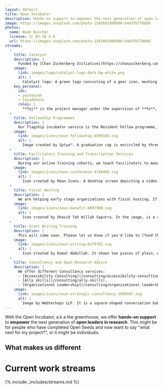 ```yaml
---
layout: default
title: Open Incubator
description: Hands-on support to empower the next generation of open leaders in research.
image: https://images.unsplash.com/photo-1542601906990-b4d3fb778b09
photos:
  name: Noah Buscher
  license: CC BY-SA 4.0
  url: https://images.unsplash.com/photo-1542601906990-b4d3fb778b09
streams:
  -
    title: Catalyst
    description: |
      Funded by [Chan Zuckerberg Initiative](https://chanzuckerberg.com/), the [Catalyst Project](https://catalystproject.cloud/) aims to develop a **collaborative service** to **facilitate access** to **cloud infrastructure** for biomedical research communities in **Latin America** and **Africa**. You can read more about it in the [submitted proposal](https://zenodo.org/records/7025288).
    image: 
      link: images/logo/catalyst-logo-dark-bg-white.png
      alt: |
        Catalyst logo: A green logo consisting of a gear icon, meshing into a globe on a transparent background. Below the logo is the word 'CATALYST' in bold, and under immediately under it, the word 'PROJECT' appears in bold, written in a smaller font.
    key_personal: 
      ids: 
      - yochannah
      - tajuddeen1
      roles: |
        **Taj** is the project manager under the supervison of **Yo**, PI for this project (after Emmy left)
  -
    title: Fellowship Programmes
    description: |
      Our flagship incubator service is the Resident Fellow programme, where individuals work with OLS to further OLS's goals whilst exploring opportunities for personal growth.
    image:
      link: images/icons/noun-fellowship-6599169.svg
      alt: | 
        Image created by Sptya™. A graduation cap is encircled by three icons representing people. Two arrows move in a clockwise direction, each arrow linking from one person to the next.
  -
    title: Facilitators Training and Transcription Services
    description: |
      During our online training cohorts, we teach facilitators to manage and run cohort calls. They lead efforts in preparing cohort call notes, co-hosting cohort calls and ensuring the sharing of call recordings and resources through OLS channels.
    image:
      link: images/icons/noun-conference-4740469.svg
      alt: |
        Icon created by Maan Icons. A desktop screen depicting a video conference call. On the left half of the screen is a presenter, while the right half is further divided into two equal parts, each occupied by one listener.
  -
    title: Fiscal Hosting 
    description: |
      We are helping early stage organizations with fiscal hosting. If you are interested, please contact directors at we-are-ols.org to discuss. 
    image:
      link: images/icons/noun-benefit-6097908.svg
      alt: |
        Icon created by Dhavid Tah Hillah Saputra. In the image, is a coin with a dollar sign in the middle. From it, a seedling is sprouting. Two hands cup the coin on either side.
  -
    title: Grant Writing Training
    description: |
      This will come soon. Please let us know if you'd like to [fund the development of the curriculum](https://numfocus.github.io/disc-unconference-2023-projects/en/hidden-curriculum.html)!
    image:
      link: images/icons/noun-writing-6279702.svg
      alt: |
        Icon created by Kamal Abdullah. It shows two pieces of plain, white papers, with a hand holding a pen, hovering the stack. 
  -
    title: Consultancy and Open Research Advice
    description: |
      We offer different Consultancy services:
      - [Accessibility Consulting](/consulting/accessibility-consulting) (specially related to running online inclusive calls),
      - [Ally skills](/consulting/ally-skills),
      - [Organisational Leadership](/consulting/organisational-leadership).
    image:
      link: images/icons/noun-strategic-consultancy-2000587.svg
      alt: |
        Image by Webtechops LLP. It is a square-shaped conversation bubble, which contains a idea (bulb) icon bounded by a dark circular ring.
---
```


With the Open Incubator, a.k.a the greenhouse, we offer **hands-on support** to **empower** the next generation of **open leaders in research**. This might be for people who have completed Open Seeds and now want to say "what next for my project?", or it might be individuals.

## What makes us different



# Current work streams

{% include _includes/streams.md %}
